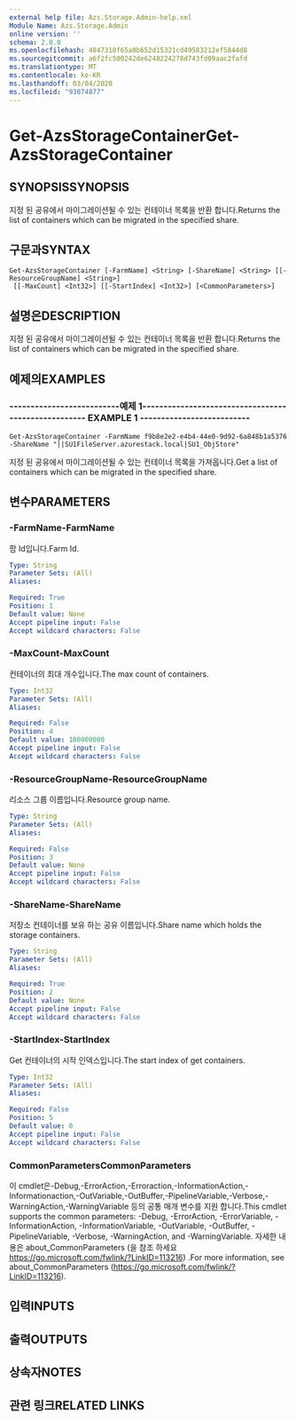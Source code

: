 ```yaml
---
external help file: Azs.Storage.Admin-help.xml
Module Name: Azs.Storage.Admin
online version: ''
schema: 2.0.0
ms.openlocfilehash: 4847310f65a0b652d15321cd49583212ef5844d8
ms.sourcegitcommit: a6f2fc500242de6248224278d743fd09aac2fafd
ms.translationtype: MT
ms.contentlocale: ko-KR
ms.lasthandoff: 03/04/2020
ms.locfileid: "93874877"
---
```

# <span data-ttu-id="a7a46-101">Get-AzsStorageContainer</span><span class="sxs-lookup"><span data-stu-id="a7a46-101">Get-AzsStorageContainer</span></span>

## <span data-ttu-id="a7a46-102">SYNOPSIS</span><span class="sxs-lookup"><span data-stu-id="a7a46-102">SYNOPSIS</span></span>
<span data-ttu-id="a7a46-103">지정 된 공유에서 마이그레이션될 수 있는 컨테이너 목록을 반환 합니다.</span><span class="sxs-lookup"><span data-stu-id="a7a46-103">Returns the list of containers which can be migrated in the specified share.</span></span>

## <span data-ttu-id="a7a46-104">구문과</span><span class="sxs-lookup"><span data-stu-id="a7a46-104">SYNTAX</span></span>

```
Get-AzsStorageContainer [-FarmName] <String> [-ShareName] <String> [[-ResourceGroupName] <String>]
 [[-MaxCount] <Int32>] [[-StartIndex] <Int32>] [<CommonParameters>]
```

## <span data-ttu-id="a7a46-105">설명은</span><span class="sxs-lookup"><span data-stu-id="a7a46-105">DESCRIPTION</span></span>
<span data-ttu-id="a7a46-106">지정 된 공유에서 마이그레이션될 수 있는 컨테이너 목록을 반환 합니다.</span><span class="sxs-lookup"><span data-stu-id="a7a46-106">Returns the list of containers which can be migrated in the specified share.</span></span>

## <span data-ttu-id="a7a46-107">예제의</span><span class="sxs-lookup"><span data-stu-id="a7a46-107">EXAMPLES</span></span>

### <span data-ttu-id="a7a46-108">--------------------------예제 1--------------------------</span><span class="sxs-lookup"><span data-stu-id="a7a46-108">-------------------------- EXAMPLE 1 --------------------------</span></span>
```
Get-AzsStorageContainer -FarmName f9b8e2e2-e4b4-44e0-9d92-6a848b1a5376 -ShareName "||SU1FileServer.azurestack.local|SU1_ObjStore"
```

<span data-ttu-id="a7a46-109">지정 된 공유에서 마이그레이션될 수 있는 컨테이너 목록을 가져옵니다.</span><span class="sxs-lookup"><span data-stu-id="a7a46-109">Get a list of containers which can be migrated in the specified share.</span></span>

## <span data-ttu-id="a7a46-110">변수</span><span class="sxs-lookup"><span data-stu-id="a7a46-110">PARAMETERS</span></span>

### <span data-ttu-id="a7a46-111">-FarmName</span><span class="sxs-lookup"><span data-stu-id="a7a46-111">-FarmName</span></span>
<span data-ttu-id="a7a46-112">팜 Id입니다.</span><span class="sxs-lookup"><span data-stu-id="a7a46-112">Farm Id.</span></span>

```yaml
Type: String
Parameter Sets: (All)
Aliases: 

Required: True
Position: 1
Default value: None
Accept pipeline input: False
Accept wildcard characters: False
```

### <span data-ttu-id="a7a46-113">-MaxCount</span><span class="sxs-lookup"><span data-stu-id="a7a46-113">-MaxCount</span></span>
<span data-ttu-id="a7a46-114">컨테이너의 최대 개수입니다.</span><span class="sxs-lookup"><span data-stu-id="a7a46-114">The max count of containers.</span></span>

```yaml
Type: Int32
Parameter Sets: (All)
Aliases: 

Required: False
Position: 4
Default value: 100000000
Accept pipeline input: False
Accept wildcard characters: False
```

### <span data-ttu-id="a7a46-115">-ResourceGroupName</span><span class="sxs-lookup"><span data-stu-id="a7a46-115">-ResourceGroupName</span></span>
<span data-ttu-id="a7a46-116">리소스 그룹 이름입니다.</span><span class="sxs-lookup"><span data-stu-id="a7a46-116">Resource group name.</span></span>

```yaml
Type: String
Parameter Sets: (All)
Aliases: 

Required: False
Position: 3
Default value: None
Accept pipeline input: False
Accept wildcard characters: False
```

### <span data-ttu-id="a7a46-117">-ShareName</span><span class="sxs-lookup"><span data-stu-id="a7a46-117">-ShareName</span></span>
<span data-ttu-id="a7a46-118">저장소 컨테이너를 보유 하는 공유 이름입니다.</span><span class="sxs-lookup"><span data-stu-id="a7a46-118">Share name which holds the storage containers.</span></span>

```yaml
Type: String
Parameter Sets: (All)
Aliases: 

Required: True
Position: 2
Default value: None
Accept pipeline input: False
Accept wildcard characters: False
```

### <span data-ttu-id="a7a46-119">-StartIndex</span><span class="sxs-lookup"><span data-stu-id="a7a46-119">-StartIndex</span></span>
<span data-ttu-id="a7a46-120">Get 컨테이너의 시작 인덱스입니다.</span><span class="sxs-lookup"><span data-stu-id="a7a46-120">The start index of get containers.</span></span>

```yaml
Type: Int32
Parameter Sets: (All)
Aliases: 

Required: False
Position: 5
Default value: 0
Accept pipeline input: False
Accept wildcard characters: False
```

### <span data-ttu-id="a7a46-121">CommonParameters</span><span class="sxs-lookup"><span data-stu-id="a7a46-121">CommonParameters</span></span>
<span data-ttu-id="a7a46-122">이 cmdlet은-Debug,-ErrorAction,-Erroraction,-InformationAction,-Informationaction,-OutVariable,-OutBuffer,-PipelineVariable,-Verbose,-WarningAction,-WarningVariable 등의 공통 매개 변수를 지원 합니다.</span><span class="sxs-lookup"><span data-stu-id="a7a46-122">This cmdlet supports the common parameters: -Debug, -ErrorAction, -ErrorVariable, -InformationAction, -InformationVariable, -OutVariable, -OutBuffer, -PipelineVariable, -Verbose, -WarningAction, and -WarningVariable.</span></span> <span data-ttu-id="a7a46-123">자세한 내용은 about_CommonParameters (을 참조 하세요 https://go.microsoft.com/fwlink/?LinkID=113216) .</span><span class="sxs-lookup"><span data-stu-id="a7a46-123">For more information, see about_CommonParameters (https://go.microsoft.com/fwlink/?LinkID=113216).</span></span>

## <span data-ttu-id="a7a46-124">입력</span><span class="sxs-lookup"><span data-stu-id="a7a46-124">INPUTS</span></span>

## <span data-ttu-id="a7a46-125">출력</span><span class="sxs-lookup"><span data-stu-id="a7a46-125">OUTPUTS</span></span>

## <span data-ttu-id="a7a46-126">상속자</span><span class="sxs-lookup"><span data-stu-id="a7a46-126">NOTES</span></span>

## <span data-ttu-id="a7a46-127">관련 링크</span><span class="sxs-lookup"><span data-stu-id="a7a46-127">RELATED LINKS</span></span>

